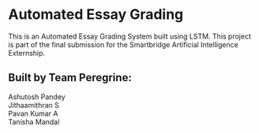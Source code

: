 # Automated Essay Grading
This is an Automated Essay Grading System built using LSTM. This project is part of the final submission for the Smartbridge Artificial Intelligence Externship.
## Built by Team Peregrine:  
Ashutosh Pandey  
Jithaamithran S  
Pavan Kumar A  
Tanisha Mandal  
